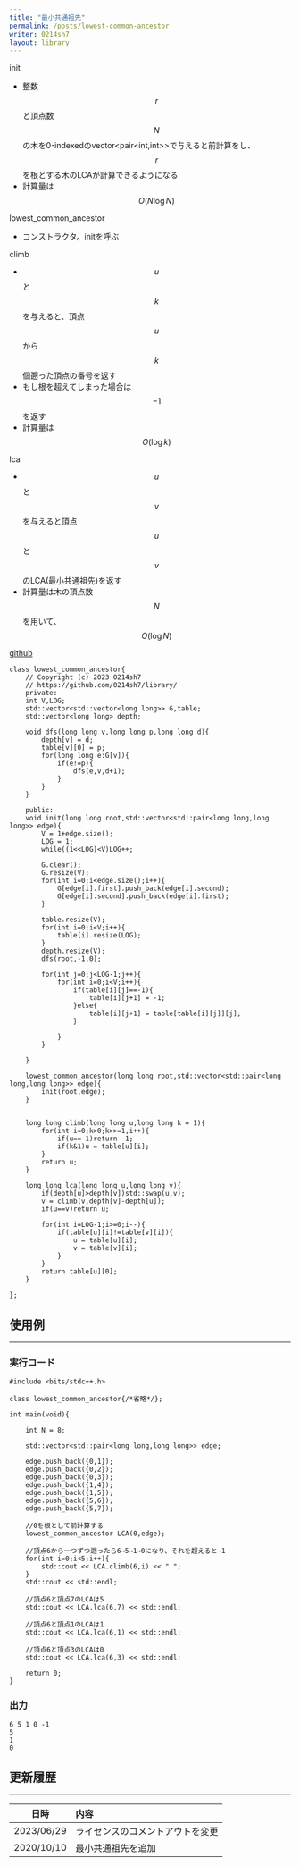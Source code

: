 ```yaml
---
title: "最小共通祖先"
permalink: /posts/lowest-common-ancestor
writer: 0214sh7
layout: library
---
```


init
- 整数$$r$$と頂点数$$N$$の木を0-indexedのvector<pair<int,int>>で与えると前計算をし、$$r$$を根とする木のLCAが計算できるようになる
- 計算量は$$Ο(N \log N)$$

lowest_common_ancestor
- コンストラクタ。initを呼ぶ

climb
- $$u$$と$$k$$を与えると、頂点$$u$$から$$k$$個遡った頂点の番号を返す
- もし根を超えてしまった場合は$$-1$$を返す
- 計算量は$$Ο(\log k)$$

lca
- $$u$$と$$v$$を与えると頂点$$u$$と$$v$$のLCA(最小共通祖先)を返す
- 計算量は木の頂点数$$N$$を用いて、$$Ο(\log N)$$

[github](https://github.com/0214sh7/procon-library/blob/master/algorithm/lowest%20common%20ancestor.cpp)

```
class lowest_common_ancestor{
    // Copyright (c) 2023 0214sh7
    // https://github.com/0214sh7/library/
    private:
    int V,LOG;
    std::vector<std::vector<long long>> G,table;
    std::vector<long long> depth;
    
    void dfs(long long v,long long p,long long d){
        depth[v] = d;
        table[v][0] = p;
        for(long long e:G[v]){
            if(e!=p){
                dfs(e,v,d+1);
            }
        }
    }
    
    public:
    void init(long long root,std::vector<std::pair<long long,long long>> edge){
        V = 1+edge.size();
        LOG = 1;
        while((1<<LOG)<V)LOG++;

        G.clear();
        G.resize(V);
        for(int i=0;i<edge.size();i++){
            G[edge[i].first].push_back(edge[i].second);
            G[edge[i].second].push_back(edge[i].first);
        }
        
        table.resize(V);
        for(int i=0;i<V;i++){
            table[i].resize(LOG);
        }
        depth.resize(V);
        dfs(root,-1,0);
        
        for(int j=0;j<LOG-1;j++){
            for(int i=0;i<V;i++){
                if(table[i][j]==-1){
                    table[i][j+1] = -1;
                }else{
                    table[i][j+1] = table[table[i][j]][j];
                }
                
            }
        }
        
    }
    
    lowest_common_ancestor(long long root,std::vector<std::pair<long long,long long>> edge){
        init(root,edge);
    }
    
    
    long long climb(long long u,long long k = 1){
        for(int i=0;k>0;k>>=1,i++){
            if(u==-1)return -1;
            if(k&1)u = table[u][i];
        }
        return u;
    }
    
    long long lca(long long u,long long v){
        if(depth[u]>depth[v])std::swap(u,v);
        v = climb(v,depth[v]-depth[u]);
        if(u==v)return u;
        
        for(int i=LOG-1;i>=0;i--){
            if(table[u][i]!=table[v][i]){
                u = table[u][i];
                v = table[v][i];
            }
        }
        return table[u][0];
    }
    
};
```

## 使用例
***

### 実行コード
```
#include <bits/stdc++.h>

class lowest_common_ancestor{/*省略*/};

int main(void){
    
    int N = 8;
    
    std::vector<std::pair<long long,long long>> edge;
    
    edge.push_back({0,1});
    edge.push_back({0,2});
    edge.push_back({0,3});
    edge.push_back({1,4});
    edge.push_back({1,5});
    edge.push_back({5,6});
    edge.push_back({5,7});
    
    //0を根として前計算する
    lowest_common_ancestor LCA(0,edge);
    
    //頂点6から一つずつ遡ったら6→5→1→0になり、それを超えると-1
    for(int i=0;i<5;i++){
        std::cout << LCA.climb(6,i) << " ";
    }
    std::cout << std::endl;
    
    //頂点6と頂点7のLCAは5
    std::cout << LCA.lca(6,7) << std::endl;
    
    //頂点6と頂点1のLCAは1
    std::cout << LCA.lca(6,1) << std::endl;
    
    //頂点6と頂点3のLCAは0
    std::cout << LCA.lca(6,3) << std::endl;
    
    return 0;
}
```

### 出力
```
6 5 1 0 -1 
5
1
0
```


## 更新履歴
***

| 日時 | 内容 |
| :---: | :--- |
| 2023/06/29 | ライセンスのコメントアウトを変更 |
| 2020/10/10 | 最小共通祖先を追加 |